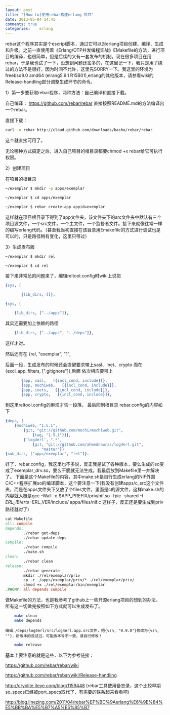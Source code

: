 ```yaml
---
layout: post
title: "[How to]使用rebar构建erlang 项目"
date: 2013-05-04 14:41
comments: true
categories:    erlang 
---
```


rebar这个程序其实是个escript脚本，通过它可以对erlang项目创建、编译、生成和升级。之前一直使用着《Erlang/OTP并发编程实战》EMakefile的方法，进行项目的编译，也很简单，但是后续的又有一套发布的机制。现在很多项目在用rebar，于是我也试了一下，没想到问题还蛮多的，在这里记一下，我只是用了绕过的方法不是很好，因为时间不允许，这里先SORRY一下。我这里的环境为freebsd9.0 amd64 (elrang5.9.1 R15B01),erlang的其他版本，请参看wiki的Release-handling部分调整生成环节的命令。

1）第一步要获取rebar程序，两种方法：自己编译和直接下载。

<!-- more -->

自己编译：
https://github.com/rebar/rebar
直接按照README.md的方法编译出一个rebar。

直接下载：

```bash
curl -o rebar http://cloud.github.com/downloads/basho/rebar/rebar
```

这个就直接可用了。

无论哪种方式搞定之后，进入自己项目的根目录都要chmod +x rebar给它可执行权限。

2）创建项目

在项目的根目录
```bash
~/exemplar $ mkdir -p apps/exemplar

~/exemplar $ cd apps/exemplar

~/exemplar $ rebar create-app appid=exemplar
```

这样就在项目根目录下得到了app文件夹，该文件夹下的src文件夹中默认有三个项目源文件，一个src文件，一个主文件，一个监督者文件。接下来就像往常一样的编写erlang代码。（甚至我当初直接在该目录用Emakefile的方式进行调试也是可以的，只是路径稍有变化，这里只带过）

3）生成发布版
```bash
~/exemplar $ mkdir rel

~/exemplar $ cd rel
```

接下来非常怂的问题来了，编辑reltool.config时wiki上说把
```erlang
{sys, [

       {lib_dirs, []},

{sys, [

    {lib_dirs, ["../apps"]},
```

其实还需要加上依赖的路径
```erlang
    {lib_dirs, ["../apps", "../deps"]},
```

这样才对。

然后还有在  {rel, "exemplar", "1",

后面一段，生成发布的时候还会提醒要求带上sasl、inet、crypto
而在 {excl_app_filters, ["\.gitignore"]},后面
依次相应要带上
```erlang
       {app, sasl,   [{incl_cond, include}]},
       {app, mochiweb,   [{incl_cond, include}]},
       {app, inets,   [{incl_cond, include}]},
       {app, crypto,   [{incl_cond, include}]},
```       
到这里reltool.config的麻烦才告一段落。
最后回到根目录
rebar.config的内容如下
```erlang
{deps, [
    {mochiweb, "1.5.1",
        {git, "git://github.com/mochi/mochiweb.git",
            {tag, "1.5.1"}}},
        {'log4erl', ".*",
            {git, "git://github.com/ahmednawras/log4erl.git",
                "master"}}
{sub_dirs, ["apps/exemplar", "rel"]}.
```

好了，rebar.config，我这里也不多说，反正我是试了各种版本，要么生成的so变成了exemplar_drv.so，要么干脆就无法生成。我最后放到Makefile里一并解决了。
下面是这个Makefile的内容，其中make.sh是自行生成erlang的NIF外围C/C++程序扩展so的编译脚本，这个要注意一下(我没有创建apps/c_src这个文件夹，而是在apps文件夹下又放了个files文件，里面是c的源文件，这样make.sh的内容就大概是gcc -Wall -o $APP_PREFIX/priv/nif.so -fpic -shared -I $ERL_LIB/erts-$ERL_VER/include/ apps/files/nif.c 这样子，反正还是要生成到priv路径就对了)
```makefile
cat Makefile
all: compile
depends:
        ./rebar get-deps
        ./rebar update-deps
compile:
        ./rebar compile
        ./make.sh
clean:
        ./rebar clean
release:
        ./rebar generate
        mkdir ./rel/exemplar/priv
        cp -r ./apps/exemplar/priv/* ./rel/exemplar/priv/
        chmod +x ./rel/exemplar/bin/exemplar
.PHONY: all depends compile
```

做Makefile的方法，也是我参考了github上一些开源erlang项目的想到的办法。
所有这一切做完按照如下方式就可以生成发布了。
```bash
    make clean
    make depends
```    
    编辑./deps/log4erl/src/log4erl.app.src文件，把{vsn, "0.9.0"}修改为{vsn, ""}，新版本的没试过，可能版本号不一致，请自行修改！
```bash
    make release
```
基本上要注意的就是这些，以下为参考链接：

https://github.com/rebar/rebar/wiki

https://github.com/rebar/rebar/wiki/Release-handling

http://cryolite.iteye.com/blog/1159448  (rebar工具使用备忘录，这个比较早期so_specs已经被port_specs取代了，有需要的联系起来看看吧)

http://blog.linezing.com/2011/04/rebar%EF%BC%9Aerlang%E6%9E%84%E5%BB%BA%E5%B7%A5%E5%85%B7